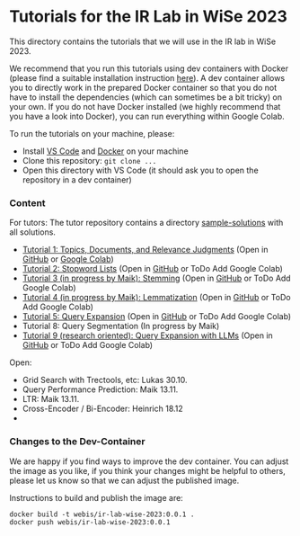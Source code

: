 # Tutorials for the IR Lab in WiSe 2023

This directory contains the tutorials that we will use in the IR lab in WiSe 2023.

We recommend that you run this tutorials using dev containers with Docker (please find a suitable installation instruction [here](https://code.visualstudio.com/docs/devcontainers/containers)).
A dev container allows you to directly work in the prepared Docker container so that you do not have to install the dependencies (which can sometimes be a bit tricky) on your own. If you do not have Docker installed (we highly recommend that you have a look into Docker), you can run everything within Google Colab.

To run the tutorials on your machine, please:

- Install [VS Code](https://code.visualstudio.com/download) and [Docker](https://docs.docker.com/engine/install/) on your machine
- Clone this repository: `git clone ...`
- Open this directory with VS Code (it should ask you to open the repository in a dev container)


### Content

For tutors: The tutor repository contains a directory [sample-solutions](sample-solutions) with all solutions.

- [Tutorial 1: Topics, Documents, and Relevance Judgments](tutorial-01-ir-datasets.ipynb) (Open in [GitHub](tutorial-01-ir-datasets.ipynb) or [Google Colab](https://colab.research.google.com/drive/1oWh9nFT6ZsGfZLRDG1QrwUgyMIzLbw_H?usp=sharing))
- [Tutorial 2: Stopword Lists](tutorial-02-stopword-lists.ipynb) (Open in [GitHub](tutorial-02-stopword-lists.ipynb) or ToDo Add Google Colab)
- [Tutorial 3 (in progress by Maik): Stemming](tutorial-03-stemming.ipynb) (Open in [GitHub](tutorial-03-stemming.ipynb) or ToDo Add Google Colab)
- [Tutorial 4 (in progress by Maik): Lemmatization](tutorial-04-lemmatization.ipynb) (Open in [GitHub](tutorial-04-lemmatization.ipynb) or ToDo Add Google Colab)
- [Tutorial 5: Query Expansion](tutorial-05-query-expansion.ipynb) (Open in [GitHub](tutorial-05-query-expansion.ipynb) or ToDo Add Google Colab)
- Tutorial 8: Query Segmentation (In progress by Maik)
- [Tutorial 9 (research oriented): Query Expansion with LLMs](tutorial-09-query-expansion-with-llms.ipynb) (Open in [GitHub](tutorial-09-query-expansion-with-llms.ipynb) or ToDo Add Google Colab)

Open:
- Grid Search with Trectools, etc: Lukas 30.10.
- Query Performance Prediction: Maik 13.11.
- LTR: Maik 13.11.
- Cross-Encoder / Bi-Encoder: Heinrich 18.12
- 
### Changes to the Dev-Container

We are happy if you find ways to improve the dev container. You can adjust the image as you like, if you think your changes might be helpful to others, please let us know so that we can adjust the published image.

Instructions to build and publish the image are:

```
docker build -t webis/ir-lab-wise-2023:0.0.1 .
docker push webis/ir-lab-wise-2023:0.0.1
```

